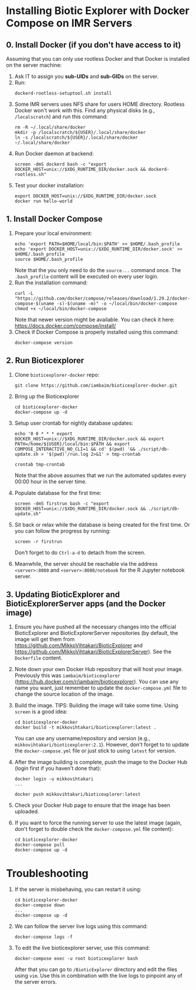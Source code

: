 # Installing Biotic Explorer with Docker Compose on IMR Servers

## 0. Install Docker (if you don't have access to it)
Assuming that you can only use rootless Docker and that Docker is installed on the server machine:

1. Ask IT to assign you **sub-UIDs** and **sub-GIDs** on the server.
2. Run:
   ```console
   dockerd-rootless-setuptool.sh install
   ```
3. Some IMR servers uses NFS share for users HOME directory. Rootless Docker won't work with this. Find any physical disks (e.g., `/localscratch`) and run this command:
   ```console
   rm -R ~/.local/share/docker
   mkdir -p /localscratch/${USER}/.local/share/docker
   ln -s /localscratch/${USER}/.local/share/docker ~/.local/share/docker
   ```
4. Run Docker daemon at backend:
   ```console
   screen -dmS dockerd bash -c "export DOCKER_HOST=unix://$XDG_RUNTIME_DIR/docker.sock && dockerd-rootless.sh"
   ```
5. Test your docker installation:
   ```console
   export DOCKER_HOST=unix://$XDG_RUNTIME_DIR/docker.sock
   docker run hello-world
   ```

## 1. Install Docker Compose
1. Prepare your local environment:
   ```console
   echo 'export PATH=$HOME/local/bin:$PATH' >> $HOME/.bash_profile
   echo 'export DOCKER_HOST=unix://$XDG_RUNTIME_DIR/docker.sock' >> $HOME/.bash_profile
   source $HOME/.bash_profile
   ```
   Note that the you only need to do the `source...` command once. The `.bash_profile` content will be executed on every user login.
2. Run the installation command:
   ```console
   curl -L "https://github.com/docker/compose/releases/download/1.29.2/docker-compose-$(uname -s)-$(uname -m)" -o ~/local/bin/docker-compose
   chmod +x ~/local/bin/docker-compose
   ```
   Note that newer version might be available. You can check it here: https://docs.docker.com/compose/install/
3. Check if Docker Compose is properly installed using this command:
   ```console
   docker-compose version
   ```

## 2. Run Bioticexplorer
1. Clone `bioticexplorer-docker` repo:
   ```console
   git clone https://github.com/iambaim/bioticexplorer-docker.git
   ```
2. Bring up the Bioticexplorer
   ```console
   cd bioticexplorer-docker
   docker-compose up -d
   ```
3. Setup user crontab for nightly database updates:
   ```console
   echo '0 0 * * * export DOCKER_HOST=unix://$XDG_RUNTIME_DIR/docker.sock && export PATH=/home/${USER}/local/bin:$PATH && export COMPOSE_INTERACTIVE_NO_CLI=1 && cd' $(pwd) '&& ./script/db-update.sh > '$(pwd)'/run.log 2>&1' > tmp-crontab
   
   crontab tmp-crontab
   ```
   Note that the above assumes that we run the automated updates every 00:00 hour in the server time.
4. Populate database for the first time:
   ```console
   screen -dmS firstrun bash -c "export DOCKER_HOST=unix://$XDG_RUNTIME_DIR/docker.sock && ./script/db-update.sh"
   ```
5. Sit back or relax while the database is being created for the first time. Or you can follow the progress by running:
   ```console
   screen -r firstrun
   ```
   Don't forget to do `Ctrl-a-d` to detach from the screen.

6. Meanwhile, the server should be reachable via the address `<server>:8080` and `<server>:8080/notebook` for the R Jupyter notebook server.

## 3. Updating BioticExplorer and BioticExplorerServer apps (and the Docker image)

1. Ensure you have pushed all the necessary changes into the official BioticExplorer and BioticExplorerServer repositories (by default, the image will get them from https://github.com/MikkoVihtakari/BioticExplorer and https://github.com/MikkoVihtakari/BioticExplorerServer). See the `Dockerfile` content.

2. Note down your own Docker Hub repository that will host your image. Previously this was `iambaim/bioticexplorer` (https://hub.docker.com/r/iambaim/bioticexplorer). You can use any name you want, just remember to update the `docker-compose.yml` file to change the source location of the image.

3. Build the image. TIPS: Building the image will take some time. Using `screen` is a good idea:
   ```console
   cd bioticexplorer-docker
   docker build -t mikkovihtakari/bioticexplorer:latest .
   ```
   You can use any username/repository and version (e.g., `mikkovihtakari/bioticexplorer:2.1`). However, don't forget to to update the `docker-compose.yml` file or just stick to using `latest` for version.

4. After the image building is complete, push the image to the Docker Hub (login first if you haven't done that):
   ```console
   docker login -u mikkovihtakari
   ...

   docker push mikkovihtakari/bioticexplorer:latest
   ```

5. Check your Docker Hub page to ensure that the image has been uploaded.

6. If you want to force the running server to use the latest image (again, don't forget to  double check the `docker-compose.yml` file content):
   ```console
   cd bioticexplorer-docker
   docker-compose pull
   docker-compose up -d
   ```

# Troubleshooting
1. If the server is misbehaving, you can restart it using:
   ```console
   cd bioticexplorer-docker
   docker-compose down
   ...
   docker-compose up -d
   ```

2. We can follow the server live logs using this command:
   ```console
   docker-compose logs -f
   ```

3. To edit the live bioticexplorer server, use this command: 
   ```console
   docker-compose exec -u root bioticexplorer bash
   ```
   After that you can go to `/BioticExplorer` directory and edit the files using `vim`. Use this in combination with the live logs to pinpoint any of the server errors.

